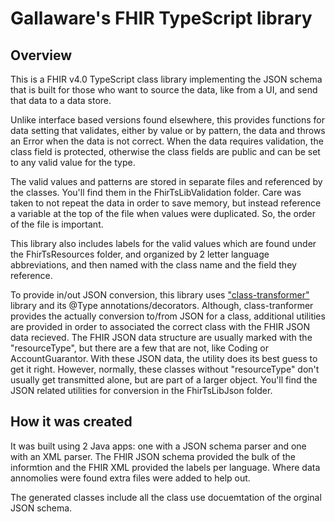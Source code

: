 # Gallaware's FHIR TypeScript library

## Overview

This is a FHIR v4.0 TypeScript class library implementing the JSON schema that is built for those who want to 
source the data, like from a UI, and send that data to a data store.  

Unlike interface based versions found elsewhere, this provides functions for data setting that validates, either by value or by pattern, the data and throws an Error when the data is not correct. When the data requires validation, the class field is protected, otherwise the class fields are public and can be set to any valid value for the type.

The valid values and patterns are stored in separate files and referenced by the classes.  You'll find them in the FhirTsLibValidation folder.  Care was taken to not repeat the data in order to save memory, but instead reference a variable at the top of the file when values were duplicated.  So, the order of the file is important.

This library also includes labels for the valid values which are found under the FhirTsResources folder, and organized by 2 letter language abbreviations, and then named with the class name and the field they reference.

To provide in/out JSON conversion, this library uses ["class-transformer"](https://github.com/typestack/class-transformer) library and its @Type annotations/decorators. Although, class-tranformer provides the actually conversion to/from JSON for a class, additional utilities are provided in order to associated the correct class with the FHIR JSON data recieved.  The FHIR JSON data structure are usually marked with the "resourceType", but there are a few that are not, like Coding or AccountGuarantor.  With these JSON data, the utility does its best guess to get it right.  However, normally, these classes without "resourceType" don't usually get transmitted alone, but are part of a larger object.  You'll find the JSON related utilities for conversion in the FhirTsLibJson folder.


## How it was created

It was built using 2 Java apps: one with a JSON schema parser and one with an XML parser.  The FHIR JSON schema provided the bulk of the informtion and the FHIR XML provided the labels per language.  Where data annomolies were found extra files were added to 
help out.

The generated classes include all the class use docuemtation of the orginal JSON schema.
